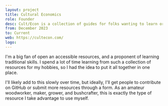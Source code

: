 ```yaml
---
layout: project
title: Cultural Economics
role: Founder
desc: Cult/Econ is a collection of guides for folks wanting to learn or hone traditional skills.
from: December 2023
to: Current
web: https://cultecon.com/
logo:
---
```


 I'm a big fan of open an accessible resources, and a proponent of learning traditional skills. I spend a lot of time learning from such a collection of resources for my hobbies, so I had the idea to put it all together in one place.

 I'll likely add to this slowly over time, but ideally, I'll get people to contribute on GitHub or submit more resources through a form. As an amateur woodworker, maker, grower, and bushcrafter, this is exactly the type of resource I take advantage to use myself.